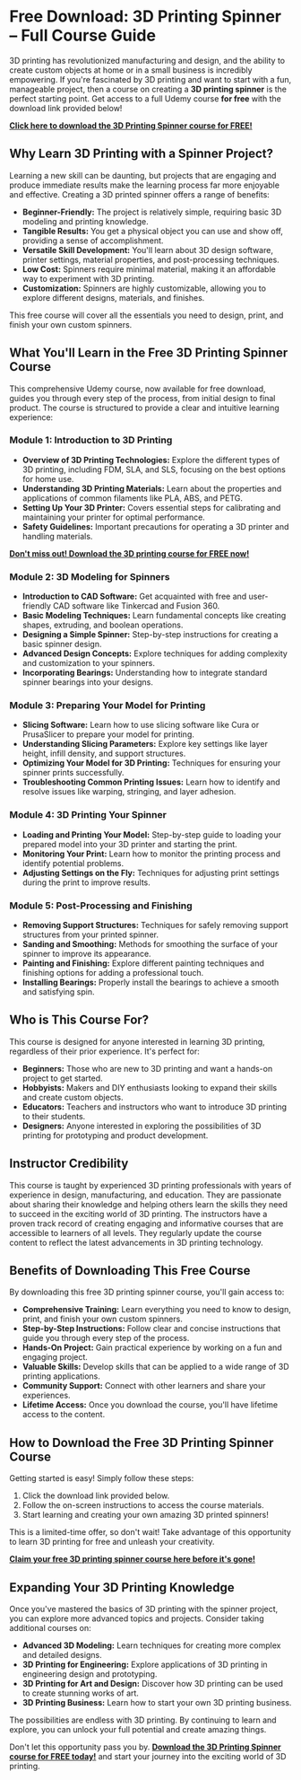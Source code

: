 # Free Download: 3D Printing Spinner – Full Course Guide

3D printing has revolutionized manufacturing and design, and the ability to create custom objects at home or in a small business is incredibly empowering. If you're fascinated by 3D printing and want to start with a fun, manageable project, then a course on creating a **3D printing spinner** is the perfect starting point. Get access to a full Udemy course **for free** with the download link provided below!

[**Click here to download the 3D Printing Spinner course for FREE!**](https://udemywork.com/3d-printing-spinner)

## Why Learn 3D Printing with a Spinner Project?

Learning a new skill can be daunting, but projects that are engaging and produce immediate results make the learning process far more enjoyable and effective. Creating a 3D printed spinner offers a range of benefits:

*   **Beginner-Friendly:** The project is relatively simple, requiring basic 3D modeling and printing knowledge.
*   **Tangible Results:** You get a physical object you can use and show off, providing a sense of accomplishment.
*   **Versatile Skill Development:** You'll learn about 3D design software, printer settings, material properties, and post-processing techniques.
*   **Low Cost:** Spinners require minimal material, making it an affordable way to experiment with 3D printing.
*   **Customization:** Spinners are highly customizable, allowing you to explore different designs, materials, and finishes.

This free course will cover all the essentials you need to design, print, and finish your own custom spinners.

## What You'll Learn in the Free 3D Printing Spinner Course

This comprehensive Udemy course, now available for free download, guides you through every step of the process, from initial design to final product. The course is structured to provide a clear and intuitive learning experience:

### Module 1: Introduction to 3D Printing

*   **Overview of 3D Printing Technologies:** Explore the different types of 3D printing, including FDM, SLA, and SLS, focusing on the best options for home use.
*   **Understanding 3D Printing Materials:** Learn about the properties and applications of common filaments like PLA, ABS, and PETG.
*   **Setting Up Your 3D Printer:** Covers essential steps for calibrating and maintaining your printer for optimal performance.
*   **Safety Guidelines:** Important precautions for operating a 3D printer and handling materials.

[**Don't miss out! Download the 3D printing course for FREE now!**](https://udemywork.com/3d-printing-spinner)

### Module 2: 3D Modeling for Spinners

*   **Introduction to CAD Software:** Get acquainted with free and user-friendly CAD software like Tinkercad and Fusion 360.
*   **Basic Modeling Techniques:** Learn fundamental concepts like creating shapes, extruding, and boolean operations.
*   **Designing a Simple Spinner:** Step-by-step instructions for creating a basic spinner design.
*   **Advanced Design Concepts:** Explore techniques for adding complexity and customization to your spinners.
*   **Incorporating Bearings:** Understanding how to integrate standard spinner bearings into your designs.

### Module 3: Preparing Your Model for Printing

*   **Slicing Software:** Learn how to use slicing software like Cura or PrusaSlicer to prepare your model for printing.
*   **Understanding Slicing Parameters:** Explore key settings like layer height, infill density, and support structures.
*   **Optimizing Your Model for 3D Printing:** Techniques for ensuring your spinner prints successfully.
*   **Troubleshooting Common Printing Issues:** Learn how to identify and resolve issues like warping, stringing, and layer adhesion.

### Module 4: 3D Printing Your Spinner

*   **Loading and Printing Your Model:** Step-by-step guide to loading your prepared model into your 3D printer and starting the print.
*   **Monitoring Your Print:** Learn how to monitor the printing process and identify potential problems.
*   **Adjusting Settings on the Fly:** Techniques for adjusting print settings during the print to improve results.

### Module 5: Post-Processing and Finishing

*   **Removing Support Structures:** Techniques for safely removing support structures from your printed spinner.
*   **Sanding and Smoothing:** Methods for smoothing the surface of your spinner to improve its appearance.
*   **Painting and Finishing:** Explore different painting techniques and finishing options for adding a professional touch.
*   **Installing Bearings:** Properly install the bearings to achieve a smooth and satisfying spin.

## Who is This Course For?

This course is designed for anyone interested in learning 3D printing, regardless of their prior experience. It's perfect for:

*   **Beginners:** Those who are new to 3D printing and want a hands-on project to get started.
*   **Hobbyists:** Makers and DIY enthusiasts looking to expand their skills and create custom objects.
*   **Educators:** Teachers and instructors who want to introduce 3D printing to their students.
*   **Designers:** Anyone interested in exploring the possibilities of 3D printing for prototyping and product development.

## Instructor Credibility

This course is taught by experienced 3D printing professionals with years of experience in design, manufacturing, and education. They are passionate about sharing their knowledge and helping others learn the skills they need to succeed in the exciting world of 3D printing. The instructors have a proven track record of creating engaging and informative courses that are accessible to learners of all levels. They regularly update the course content to reflect the latest advancements in 3D printing technology.

## Benefits of Downloading This Free Course

By downloading this free 3D printing spinner course, you'll gain access to:

*   **Comprehensive Training:** Learn everything you need to know to design, print, and finish your own custom spinners.
*   **Step-by-Step Instructions:** Follow clear and concise instructions that guide you through every step of the process.
*   **Hands-On Project:** Gain practical experience by working on a fun and engaging project.
*   **Valuable Skills:** Develop skills that can be applied to a wide range of 3D printing applications.
*   **Community Support:** Connect with other learners and share your experiences.
*   **Lifetime Access:** Once you download the course, you'll have lifetime access to the content.

## How to Download the Free 3D Printing Spinner Course

Getting started is easy! Simply follow these steps:

1.  Click the download link provided below.
2.  Follow the on-screen instructions to access the course materials.
3.  Start learning and creating your own amazing 3D printed spinners!

This is a limited-time offer, so don't wait! Take advantage of this opportunity to learn 3D printing for free and unleash your creativity.

[**Claim your free 3D printing spinner course here before it's gone!**](https://udemywork.com/3d-printing-spinner)

## Expanding Your 3D Printing Knowledge

Once you've mastered the basics of 3D printing with the spinner project, you can explore more advanced topics and projects. Consider taking additional courses on:

*   **Advanced 3D Modeling:** Learn techniques for creating more complex and detailed designs.
*   **3D Printing for Engineering:** Explore applications of 3D printing in engineering design and prototyping.
*   **3D Printing for Art and Design:** Discover how 3D printing can be used to create stunning works of art.
*   **3D Printing Business:** Learn how to start your own 3D printing business.

The possibilities are endless with 3D printing. By continuing to learn and explore, you can unlock your full potential and create amazing things.

Don't let this opportunity pass you by. **[Download the 3D Printing Spinner course for FREE today!](https://udemywork.com/3d-printing-spinner)** and start your journey into the exciting world of 3D printing.
